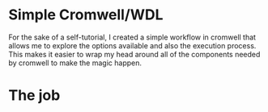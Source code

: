 # Simple Cromwell/WDL
For the sake of a self-tutorial, I created a simple workflow in cromwell that allows me to explore the options available and also the execution process. This makes it easier to wrap my head around all of the components needed by cromwell to make the magic happen.

# The job

